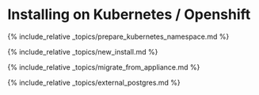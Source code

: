 ---
---

# Installing on Kubernetes / Openshift

{% include_relative _topics/prepare_kubernetes_namespace.md %}

{% include_relative _topics/new_install.md %}

{% include_relative _topics/migrate_from_appliance.md %}

{% include_relative _topics/external_postgres.md %}
